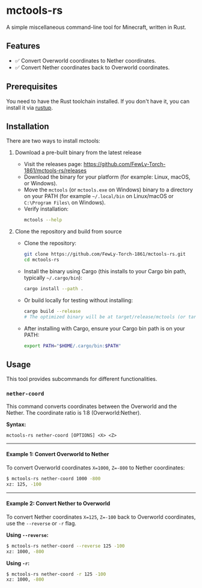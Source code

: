 # mctools-rs

A simple miscellaneous command-line tool for Minecraft, written in Rust.

## Features

- ✅ Convert Overworld coordinates to Nether coordinates.
- ✅ Convert Nether coordinates back to Overworld coordinates.

## Prerequisites

You need to have the Rust toolchain installed. If you don't have it, you can install it via [rustup](https://rustup.rs/).

## Installation

There are two ways to install mctools:

1. Download a pre-built binary from the latest release

   - Visit the releases page: https://github.com/FewLy-Torch-1861/mctools-rs/releases
   - Download the binary for your platform (for example: Linux, macOS, or Windows).
   - Move the `mctools` (or `mctools.exe` on Windows) binary to a directory on your PATH (for example `~/.local/bin` on Linux/macOS or `C:\Program Files\` on Windows).
   - Verify installation:
     ```bash
     mctools --help
     ```

2. Clone the repository and build from source

   - Clone the repository:

     ```bash
     git clone https://github.com/FewLy-Torch-1861/mctools-rs.git
     cd mctools-rs
     ```

   - Install the binary using Cargo (this installs to your Cargo bin path, typically `~/.cargo/bin`):

     ```bash
     cargo install --path .
     ```

   - Or build locally for testing without installing:

     ```bash
     cargo build --release
     # The optimized binary will be at target/release/mctools (or target/release/mctools-rs depending on the crate name)
     ```

   - After installing with Cargo, ensure your Cargo bin path is on your PATH:
     ```bash
     export PATH="$HOME/.cargo/bin:$PATH"
     ```

## Usage

This tool provides subcommands for different functionalities.

### `nether-coord`

This command converts coordinates between the Overworld and the Nether. The coordinate ratio is 1:8 (Overworld:Nether).

**Syntax:**

```
mctools-rs nether-coord [OPTIONS] <X> <Z>
```

---

#### **Example 1: Convert Overworld to Nether**

To convert Overworld coordinates `X=1000`, `Z=-800` to Nether coordinates:

```bash
$ mctools-rs nether-coord 1000 -800
xz: 125, -100
```

---

#### **Example 2: Convert Nether to Overworld**

To convert Nether coordinates `X=125`, `Z=-100` back to Overworld coordinates, use the `--reverse` or `-r` flag.

**Using `--reverse`:**

```bash
$ mctools-rs nether-coord --reverse 125 -100
xz: 1000, -800
```

**Using `-r`:**

```bash
$ mctools-rs nether-coord -r 125 -100
xz: 1000, -800
```
